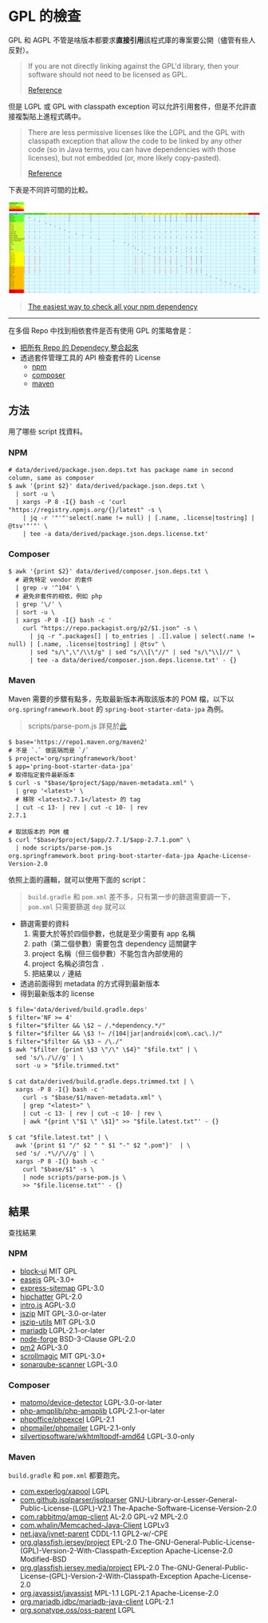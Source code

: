 # GPL 的檢查

GPL 和 AGPL 不管是啥版本都要求**直接引用**該程式庫的專案要公開（儘管有些人反對）。

> If you are not directly linking against the GPL'd library, then your software should not need to be licensed as GPL.
>
> [Reference](https://answers.ros.org/question/12313/using-gpl-licensed-packages-in-a-commercial-product/)

但是 LGPL 或 GPL with classpath exception 可以允許引用套件，但是不允許直接複製貼上進程式碼中。

> There are less permissive licenses like the LGPL and the GPL with classpath exception that allow the code to be linked by any other code (so in Java terms, you can have dependencies with those licenses), but not embedded (or, more likely copy-pasted).
>
> [Reference](https://carlomorelli.github.io/2018/04/01/Audit-licenses-in-your-Java-dependencies.html)

下表是不同許可間的比較。

![image alt](https://raw.githubusercontent.com/HansHammel/license-compatibility-checker/f243eb4523ebc7d019a5928103e5b82b59b3b803/licenses.svg)

> [The easiest way to check all your npm dependency](https://medium.com/@fokusman/the-easiest-way-to-check-all-your-npm-dependency-licenses-753075ef1d9d)

---

在多個 Repo 中找到相依套件是否有使用 GPL 的策略會是：

- [把所有 Repo 的 Dependecy 整合起來](https://github.com/evan361425/playground-github-api#好用腳本)
- 透過套件管理工具的 API 檢查套件的 License
  - [npm](https://github.com/npm/registry/blob/master/docs/REGISTRY-API.md#getpackageversion)
  - [composer](https://packagist.org/apidoc#get-package-data)
  - [maven](https://repo1.maven.org/maven2)

## 方法

用了哪些 script 找資料。

### NPM

```shell
# data/derived/package.json.deps.txt has package name in second column, same as composer
$ awk '{print $2}' data/derived/package.json.deps.txt \
  | sort -u \
  | xargs -P 8 -I{} bash -c 'curl "https://registry.npmjs.org/{}/latest" -s \
    | jq -r '"'"'select(.name != null) | [.name, .license|tostring] | @tsv'"'"' \
    | tee -a data/derived/package.json.deps.license.txt'
```

### Composer

```shell
$ awk '{print $2}' data/derived/composer.json.deps.txt \
  # 避免特定 vendor 的套件
  | grep -v '^104' \
  # 避免非套件的相依，例如 php
  | grep '\/' \
  | sort -u \
  | xargs -P 8 -I{} bash -c '
    curl "https://repo.packagist.org/p2/$1.json" -s \
      | jq -r ".packages[] | to_entries | .[].value | select(.name != null) | [.name, .license|tostring] | @tsv" \
      | sed "s/\",\"/\\t/g" | sed "s/\\[\"//" | sed "s/\"\\]//" \
      | tee -a data/derived/composer.json.deps.license.txt' - {}
```

### Maven

Maven 需要的步驟有點多，先取最新版本再取該版本的 POM 檔，以下以 `org.springframework.boot` 的 `spring-boot-starter-data-jpa` 為例。

> scripts/parse-pom.js 詳見於[此](https://github.com/evan361425/playground-github-api/blob/master/scripts/parse-pom.js)

```shell
$ base='https://repo1.maven.org/maven2'
# 不是 `.` 做區隔而是 `/`
$ project='org/springframework/boot'
$ app='pring-boot-starter-data-jpa'
# 取得指定套件最新版本
$ curl -s "$base/$project/$app/maven-metadata.xml" \
  | grep '<latest>' \
  # 移除 <latest>2.7.1</latest> 的 tag
  | cut -c 13- | rev | cut -c 10- | rev
2.7.1

# 取該版本的 POM 檔
$ curl "$base/$project/$app/2.7.1/$app-2.7.1.pom" \
  | node scripts/parse-pom.js
org.springframework.boot pring-boot-starter-data-jpa Apache-License-Version-2.0
```

依照上面的邏輯，就可以使用下面的 script：

> `build.gradle` 和 `pom.xml` 差不多，只有第一步的篩選需要調一下，
> `pom.xml` 只需要篩選 `dep` 就可以

- 篩選需要的資料
    1. 需要大於等於四個參數，也就是至少需要有 app 名稱
    2. path（第二個參數）需要包含 dependency 這關鍵字
    3. project 名稱（但三個參數）不能包含內部使用的
    4. project 名稱必須包含 `.`
    5. 把結果以 `/` 連結
- 透過前面得到 metadata 的方式得到最新版本
- 得到最新版本的 license

```shell
$ file='data/derived/build.gradle.deps'
$ filter='NF >= 4'
$ filter="$filter && \$2 ~ /.*dependency.*/"
$ filter="$filter && \$3 !~ /(104|jar|androidx|com\.cac\.)/"
$ filter="$filter && \$3 ~ /\./"
$ awk "$filter {print \$3 \"/\" \$4}" "$file.txt" | \
  sed 's/\./\//g' | \
  sort -u > "$file.trimmed.txt"

$ cat data/derived/build.gradle.deps.trimmed.txt | \
  xargs -P 8 -I{} bash -c '
    curl -s "$base/$1/maven-metadata.xml" \
    | grep "<latest>" \
    | cut -c 13- | rev | cut -c 10- | rev \
    | awk "{print \"$1 \" \$1}" >> "$file.latest.txt"' - {}

$ cat "$file.latest.txt" | \
  awk '{print $1 "/" $2 " " $1 "-" $2 ".pom"}'  | \
  sed 's/ .*\//\//g' | \
  xargs -P 8 -I{} bash -c '
    curl "$base/$1" -s \
    | node scripts/parse-pom.js \
    >> "$file.license.txt"' - {}
```

## 結果

查找結果

### NPM

- [block-ui](https://www.npmjs.com/package/block-ui) MIT GPL
- [easejs](https://www.npmjs.com/package/easejs) GPL-3.0+
- [express-sitemap](https://www.npmjs.com/package/express-sitemap) GPL-3.0
- [hipchatter](https://www.npmjs.com/package/hipchatter) GPL-2.0
- [intro.js](https://www.npmjs.com/package/intro.js) AGPL-3.0
- [jszip](https://www.npmjs.com/package/jszip) MIT GPL-3.0-or-later
- [jszip-utils](https://www.npmjs.com/package/jszip-utils) MIT GPL-3.0
- [mariadb](https://www.npmjs.com/package/mariadb) LGPL-2.1-or-later
- [node-forge](https://www.npmjs.com/package/node-forge) BSD-3-Clause GPL-2.0
- [pm2](https://www.npmjs.com/package/pm2) AGPL-3.0
- [scrollmagic](https://www.npmjs.com/package/scrollmagic) MIT GPL-3.0+
- [sonarqube-scanner](https://www.npmjs.com/package/sonarqube-scanner) LGPL-3.0

### Composer

- [matomo/device-detector](https://packagist.org/packages/matomo/device-detector) LGPL-3.0-or-later
- [php-amqplib/php-amqplib](https://packagist.org/packages/php-amqplib/php-amqplib) LGPL-2.1-or-later
- [phpoffice/phpexcel](https://packagist.org/packages/phpoffice/phpexcel) LGPL-2.1
- [phpmailer/phpmailer](https://packagist.org/packages/phpmailer/phpmailer) LGPL-2.1-only
- [silvertipsoftware/wkhtmltopdf-amd64](https://packagist.org/packages/silvertipsoftware/wkhtmltopdf-amd64) LGPL-3.0-only

### Maven

`build.gradle` 和 `pom.xml` 都要跑完。

- [com.experlog/xapool](https://mvnrepository.com/artifact/com.experlog/xapool) LGPL
- [com.github.jsqlparser/jsqlparser](https://mvnrepository.com/artifact/com.github.jsqlparser/jsqlparser) GNU-Library-or-Lesser-General-Public-License-(LGPL)-V2.1 The-Apache-Software-License-Version-2.0
- [com.rabbitmq/amqp-client](https://mvnrepository.com/artifact/com.rabbitmq/amqp-client) AL-2.0 GPL-v2 MPL-2.0
- [com.whalin/Memcached-Java-Client](https://mvnrepository.com/artifact/com.whalin/Memcached-Java-Client) LGPLv3
- [net.java/jvnet-parent](https://mvnrepository.com/artifact/net.java/jvnet-parent) CDDL-1.1 GPL2-w/-CPE
- [org.glassfish.jersey/project](https://mvnrepository.com/artifact/org.glassfish.jersey/project) EPL-2.0 The-GNU-General-Public-License-(GPL)-Version-2-With-Classpath-Exception Apache-License-2.0 Modified-BSD
- [org.glassfish.jersey.media/project](https://mvnrepository.com/artifact/org.glassfish.jersey.media/project) EPL-2.0 The-GNU-General-Public-License-(GPL)-Version-2-With-Classpath-Exception Apache-License-2.0
- [org.javassist/javassist](https://mvnrepository.com/artifact/org.javassist/javassist) MPL-1.1 LGPL-2.1 Apache-License-2.0
- [org.mariadb.jdbc/mariadb-java-client](https://mvnrepository.com/artifact/org.mariadb.jdbc/mariadb-java-client) LGPL-2.1
- [org.sonatype.oss/oss-parent](https://mvnrepository.com/artifact/org.sonatype.oss/oss-parent) LGPL
